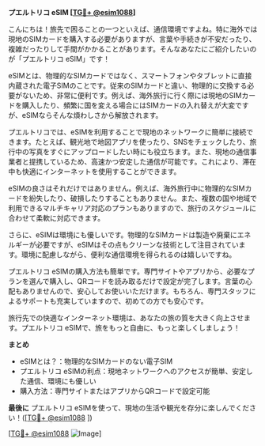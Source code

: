 **プエルトリコ eSIM [[TG💪+ @esim1088](https://t.me/s/esim1088)]**

こんにちは！旅先で困ることの一つといえば、通信環境ですよね。特に海外では現地のSIMカードを購入する必要がありますが、言葉や手続きが不安だったり、複雑だったりして手間がかかることがあります。そんなあなたにご紹介したいのが「プエルトリコ eSIM」です！

eSIMとは、物理的なSIMカードではなく、スマートフォンやタブレットに直接内蔵された電子SIMのことです。従来のSIMカードと違い、物理的に交換する必要がないため、非常に便利です。例えば、海外旅行に行く際には現地のSIMカードを購入したり、頻繁に国を変える場合にはSIMカードの入れ替えが大変ですが、eSIMならそんな煩わしさから解放されます。

プエルトリコでは、eSIMを利用することで現地のネットワークに簡単に接続できます。たとえば、観光地で地図アプリを使ったり、SNSをチェックしたり、旅行中の写真をすぐにアップロードしたい時にも役立ちます。また、現地の通信事業者と提携しているため、高速かつ安定した通信が可能です。これにより、滞在中も快適にインターネットを使用することができます。

eSIMの良さはそれだけではありません。例えば、海外旅行中に物理的なSIMカードを紛失したり、破損したりすることもありません。また、複数の国や地域で利用できるマルチキャリア対応のプランもありますので、旅行のスケジュールに合わせて柔軟に対応できます。

さらに、eSIMは環境にも優しいです。物理的なSIMカードは製造や廃棄にエネルギーが必要ですが、eSIMはその点もクリーンな技術として注目されています。環境に配慮しながら、便利な通信環境を得られるのは嬉しいですね。

プエルトリコ eSIMの購入方法も簡単です。専門サイトやアプリから、必要なプランを選んで購入し、QRコードを読み取るだけで設定が完了します。言葉の心配もありませんので、安心してお使いいただけます。もちろん、専門スタッフによるサポートも充実していますので、初めての方でも安心です。

旅行先での快適なインターネット環境は、あなたの旅の質を大きく向上させます。プエルトリコ eSIMで、旅をもっと自由に、もっと楽しくしましょう！

**まとめ**
- eSIMとは？：物理的なSIMカードのない電子SIM
- プエルトリコ eSIMの利点：現地ネットワークへのアクセスが簡単、安定した通信、環境にも優しい
- 購入方法：専門サイトまたはアプリからQRコードで設定可能

**最後に**
プエルトリコ eSIMを使って、現地の生活や観光を存分に楽しんでください！([[TG💪+ @esim1088](https://t.me/s/esim1088) ])

[[TG💪+ @esim1088](https://t.me/s/esim1088) ![Image](https://i.postimg.cc/Y0z9fWf4/image.png)]